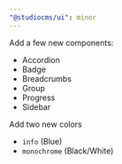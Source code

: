 ```yaml
---
"@studiocms/ui": minor
---
```


Add a few new components:

- Accordion
- Badge
- Breadcrumbs
- Group
- Progress
- Sidebar

Add two new colors

- `info` (Blue)
- `monochrome` (Black/White)
